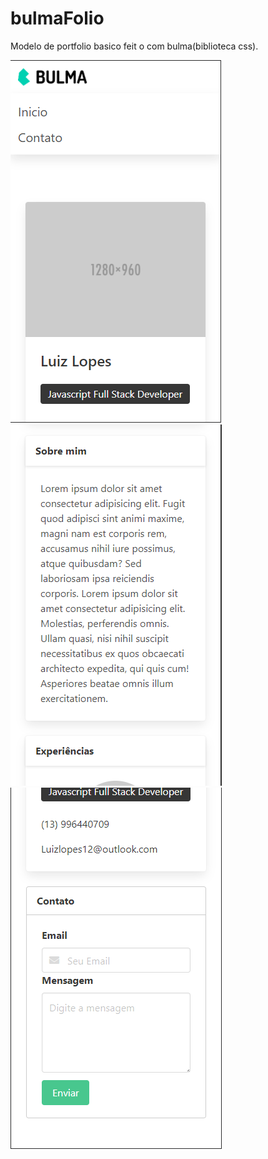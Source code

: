 # bulmaFolio
 Modelo de portfolio basico feit o com bulma(biblioteca css).
 
![](https://github.com/luizlopes12/bulmaFolio/blob/main/Screenshot_1.png)
![](https://github.com/luizlopes12/bulmaFolio/blob/main/Screenshot_2.png)
![](https://github.com/luizlopes12/bulmaFolio/blob/main/Screenshot_3.png)
